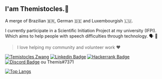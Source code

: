 ## I'am Themistocles.🕺
A merge of Brazilian 🇧🇷, German 🇩🇪 and Luxembourgish 🇱🇺.

I currently participate in a Scientific Initiation Project at my university (IFPI).  
Which aims to help people with speech difficulties through technology. 🗣 🌈

> I love helping my community and volunteer work ❤️
> 
<a href="mailto:temis2st@gmail.com" target="blank"><img src="https://img.shields.io/badge/Gmail-D14836?style=for-the-badge&logo=gmail&logoColor=white" alt="Temistocles Zwang" /></a>
[![Linkedin Badge](https://img.shields.io/badge/LinkedIn-0077B5?style=for-the-badge&logo=linkedin&logoColor=white&link=https://www.linkedin.com/in/temistocles-zwang-96430b207/)](https://www.linkedin.com/in/temistocles-zwang-96430b207/)
[![Hackerrank Badge](https://img.shields.io/badge/-Hackerrank-2EC866?style=for-the-badge&logo=HackerRank&logoColor=white)]()
[![Discord Badge](https://img.shields.io/badge/Discord-7289DA?style=for-the-badge&logo=discord&logoColor=white&link=https://discord.com/Themis#7371)](https://discord.com/Themis#7371) ou Themis#7371

[![Top Langs](https://github-readme-stats.vercel.app/api/top-langs/?username=TemistoclesZwang&layout=compactshow_icons=true&theme=outrun)
](https://github.com/TemistoclesZwang/github-readme-stats)

<!-- more pins -->
<!-- [![Readme Card](https://github-readme-stats.vercel.app/api/pin/?username=anuraghazra&repo=github-readme-stats)](https://github.com/anuraghazra/github-readme-stats) -->

